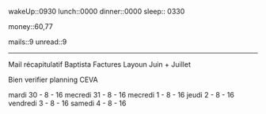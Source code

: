 wakeUp::0930
lunch::0000
dinner::0000
sleep:: 0330

money::60,77

mails::9
unread::9

---
Mail récapitulatif Baptista
Factures Layoun Juin + Juillet

Bien verifier planning CEVA

mardi 30 - 8 - 16
mecredi 31 - 8 - 16
mecredi 1 - 8 - 16
jeudi 2 - 8 - 16
vendredi 3 - 8 - 16
samedi 4 - 8 - 16
